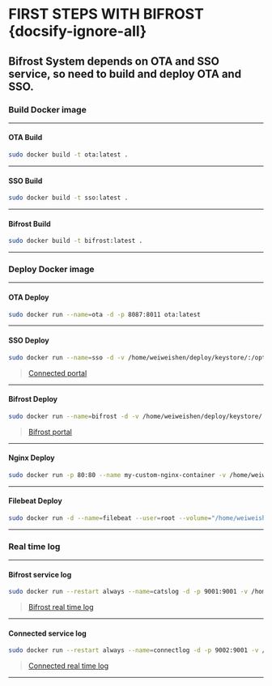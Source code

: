 # FIRST STEPS WITH BIFROST {docsify-ignore-all}

## Bifrost System depends on OTA and SSO service, so need to build and deploy OTA and SSO.


### **Build Docker image**
---
#### OTA Build
```bash
sudo docker build -t ota:latest .
```
---
#### SSO Build
```bash
sudo docker build -t sso:latest .
```
---
#### Bifrost Build
```bash
sudo docker build -t bifrost:latest .
```
---




### **Deploy Docker image**
---
#### OTA Deploy
```bash
sudo docker run --name=ota -d -p 8087:8011 ota:latest
```
---
#### SSO Deploy
```bash
sudo docker run --name=sso -d -v /home/weiweishen/deploy/keystore/:/opt/keystore/ -p 8088:8088 sso:latest
```
> [Connected portal](http://cd.android.honeywell.com:8080/H-control_web)
---
#### Bifrost Deploy
```bash
sudo docker run --name=bifrost -d -v /home/weiweishen/deploy/keystore/:/opt/keystore/ -v /home/weiweishen/tools/:/mnt/software/ -v /home/weiweishen/logs/cats/:/usr/local/tomcat/logs/ -p 8080:8080 bifrost:latest
```
> [Bifrost portal](http://cd.android.honeywell.com:8080/cats)
---
#### Nginx Deploy
```bash
sudo docker run -p 80:80 --name my-custom-nginx-container -v /home/weiweishen/tools/logs:/logs -v /home/weiweishen/deploy/nginx/conf/nginx.conf:/etc/nginx/nginx.conf:ro -d nginx
```
---
#### Filebeat Deploy
```bash
sudo docker run -d --name=filebeat --user=root --volume="/home/weiweishen/deploy/beat/filebeat/filebeat.docker.yml:/usr/share/filebeat/filebeat.yml:ro" --volume="/home/weiweishen/tools/logs/monkey:/home/weiweishen/tools/logs/monkey:ro" --volume="/var/run/docker.sock:/var/run/docker.sock:ro" store/elastic/filebeat:7.4.2 filebeat -e -strict.perms=false -E output.elasticsearch.hosts=["172.31.48.76:9200"]
```
---




### **Real time log**
---
#### Bifrost service log
```bash
sudo docker run --restart always --name=catslog -d -p 9001:9001 -v /home/weiweishen/logs/cats:/log mthenw/frontail /log/cats.log
```
> [Bifrost real time log](http://cd.android.honeywell.com:9001/)

---
#### Connected service log
```bash
sudo docker run --restart always --name=connectlog -d -p 9002:9001 -v /home/weiweishen/logs/cats:/log mthenw/frontail /log/hcontrol.log
```
> [Connected real time log](http://cd.android.honeywell.com:9002/)
---
